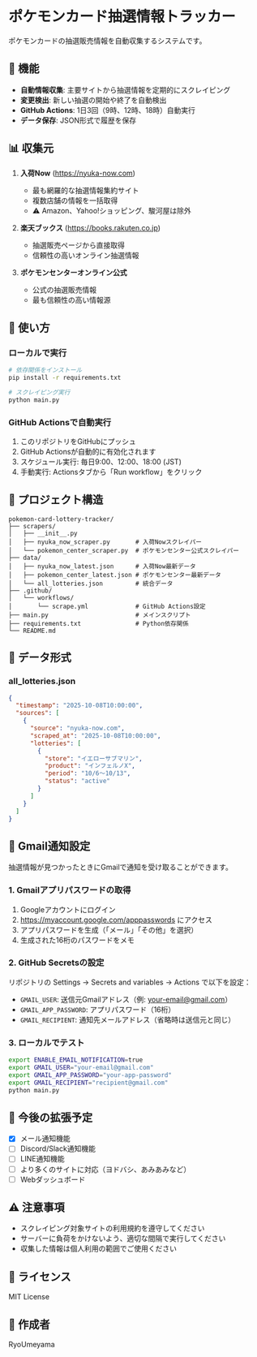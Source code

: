 # ポケモンカード抽選情報トラッカー

ポケモンカードの抽選販売情報を自動収集するシステムです。

## 🎯 機能

- **自動情報収集**: 主要サイトから抽選情報を定期的にスクレイピング
- **変更検出**: 新しい抽選の開始や終了を自動検出
- **GitHub Actions**: 1日3回（9時、12時、18時）自動実行
- **データ保存**: JSON形式で履歴を保存

## 📊 収集元

1. **入荷Now** (https://nyuka-now.com)
   - 最も網羅的な抽選情報集約サイト
   - 複数店舗の情報を一括取得
   - ⚠️ Amazon、Yahoo!ショッピング、駿河屋は除外

2. **楽天ブックス** (https://books.rakuten.co.jp)
   - 抽選販売ページから直接取得
   - 信頼性の高いオンライン抽選情報

3. **ポケモンセンターオンライン公式**
   - 公式の抽選販売情報
   - 最も信頼性の高い情報源

## 🚀 使い方

### ローカルで実行

```bash
# 依存関係をインストール
pip install -r requirements.txt

# スクレイピング実行
python main.py
```

### GitHub Actionsで自動実行

1. このリポジトリをGitHubにプッシュ
2. GitHub Actionsが自動的に有効化されます
3. スケジュール実行: 毎日9:00、12:00、18:00 (JST)
4. 手動実行: Actionsタブから「Run workflow」をクリック

## 📁 プロジェクト構造

```
pokemon-card-lottery-tracker/
├── scrapers/
│   ├── __init__.py
│   ├── nyuka_now_scraper.py       # 入荷Nowスクレイパー
│   └── pokemon_center_scraper.py  # ポケモンセンター公式スクレイパー
├── data/
│   ├── nyuka_now_latest.json      # 入荷Now最新データ
│   ├── pokemon_center_latest.json # ポケモンセンター最新データ
│   └── all_lotteries.json         # 統合データ
├── .github/
│   └── workflows/
│       └── scrape.yml             # GitHub Actions設定
├── main.py                        # メインスクリプト
├── requirements.txt               # Python依存関係
└── README.md
```

## 📝 データ形式

### all_lotteries.json

```json
{
  "timestamp": "2025-10-08T10:00:00",
  "sources": [
    {
      "source": "nyuka-now.com",
      "scraped_at": "2025-10-08T10:00:00",
      "lotteries": [
        {
          "store": "イエローサブマリン",
          "product": "インフェルノX",
          "period": "10/6～10/13",
          "status": "active"
        }
      ]
    }
  ]
}
```

## 📧 Gmail通知設定

抽選情報が見つかったときにGmailで通知を受け取ることができます。

### 1. Gmailアプリパスワードの取得

1. Googleアカウントにログイン
2. https://myaccount.google.com/apppasswords にアクセス
3. アプリパスワードを生成（「メール」「その他」を選択）
4. 生成された16桁のパスワードをメモ

### 2. GitHub Secretsの設定

リポジトリの Settings → Secrets and variables → Actions で以下を設定：

- `GMAIL_USER`: 送信元Gmailアドレス（例: your-email@gmail.com）
- `GMAIL_APP_PASSWORD`: アプリパスワード（16桁）
- `GMAIL_RECIPIENT`: 通知先メールアドレス（省略時は送信元と同じ）

### 3. ローカルでテスト

```bash
export ENABLE_EMAIL_NOTIFICATION=true
export GMAIL_USER="your-email@gmail.com"
export GMAIL_APP_PASSWORD="your-app-password"
export GMAIL_RECIPIENT="recipient@gmail.com"
python main.py
```

## 🔔 今後の拡張予定

- [x] メール通知機能
- [ ] Discord/Slack通知機能
- [ ] LINE通知機能
- [ ] より多くのサイトに対応（ヨドバシ、あみあみなど）
- [ ] Webダッシュボード

## ⚠️ 注意事項

- スクレイピング対象サイトの利用規約を遵守してください
- サーバーに負荷をかけないよう、適切な間隔で実行してください
- 収集した情報は個人利用の範囲でご使用ください

## 📜 ライセンス

MIT License

## 👤 作成者

RyoUmeyama
